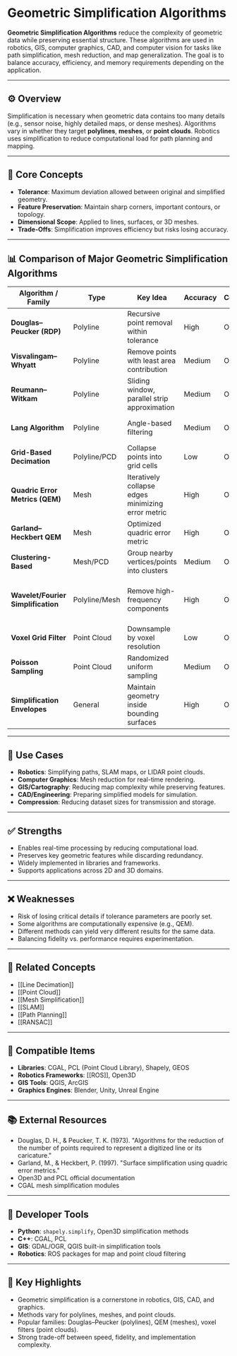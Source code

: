 # Geometric Simplification Algorithms

**Geometric Simplification Algorithms** reduce the complexity of geometric data while preserving essential structure. These algorithms are used in robotics, GIS, computer graphics, CAD, and computer vision for tasks like path simplification, mesh reduction, and map generalization. The goal is to balance accuracy, efficiency, and memory requirements depending on the application.

---

## ⚙️ Overview

Simplification is necessary when geometric data contains too many details (e.g., sensor noise, highly detailed maps, or dense meshes). Algorithms vary in whether they target **polylines**, **meshes**, or **point clouds**. Robotics uses simplification to reduce computational load for path planning and mapping.

---

## 🧠 Core Concepts

- **Tolerance**: Maximum deviation allowed between original and simplified geometry.
- **Feature Preservation**: Maintain sharp corners, important contours, or topology.
- **Dimensional Scope**: Applied to lines, surfaces, or 3D meshes.
- **Trade-Offs**: Simplification improves efficiency but risks losing accuracy.

---

## 📊 Comparison of Major Geometric Simplification Algorithms

| Algorithm / Family              | Type          | Key Idea                                           | Accuracy | Complexity | Typical Use Case                              |
|---------------------------------|--------------|---------------------------------------------------|----------|------------|----------------------------------------------|
| **Douglas–Peucker (RDP)**       | Polyline      | Recursive point removal within tolerance           | High     | O(n log n) | Path simplification, cartography              |
| **Visvalingam–Whyatt**          | Polyline      | Remove points with least area contribution         | Medium   | O(n log n) | General simplification                        |
| **Reumann–Witkam**              | Polyline      | Sliding window, parallel strip approximation       | Medium   | O(n)       | Fast streaming simplification                 |
| **Lang Algorithm**              | Polyline      | Angle-based filtering                              | Medium   | O(n)       | Shape-preserving simplification               |
| **Grid-Based Decimation**       | Polyline/PCD  | Collapse points into grid cells                    | Low      | O(n)       | LIDAR filtering, compression                  |
| **Quadric Error Metrics (QEM)** | Mesh          | Iteratively collapse edges minimizing error metric | High     | O(n log n) | Mesh simplification (graphics, CAD)           |
| **Garland–Heckbert QEM**        | Mesh          | Optimized quadric error metric                     | High     | O(n log n) | Progressive mesh simplification               |
| **Clustering-Based**            | Mesh/PCD      | Group nearby vertices/points into clusters         | Medium   | O(n log n) | Large-scale point cloud reduction             |
| **Wavelet/Fourier Simplification** | Polyline/Mesh | Remove high-frequency components                  | High     | O(n log n) | Signal smoothing, CAD, trajectory fitting     |
| **Voxel Grid Filter**           | Point Cloud   | Downsample by voxel resolution                     | Low      | O(n)       | Robotics point cloud preprocessing            |
| **Poisson Sampling**            | Point Cloud   | Randomized uniform sampling                        | Medium   | O(n)       | Balanced point reduction                      |
| **Simplification Envelopes**    | General       | Maintain geometry inside bounding surfaces         | High     | O(n log n) | Topology-preserving simplification            |

---

## 🔧 Use Cases

- **Robotics**: Simplifying paths, SLAM maps, or LIDAR point clouds.
- **Computer Graphics**: Mesh reduction for real-time rendering.
- **GIS/Cartography**: Reducing map complexity while preserving features.
- **CAD/Engineering**: Preparing simplified models for simulation.
- **Compression**: Reducing dataset sizes for transmission and storage.

---

## ✅ Strengths

- Enables real-time processing by reducing computational load.
- Preserves key geometric features while discarding redundancy.
- Widely implemented in libraries and frameworks.
- Supports applications across 2D and 3D domains.

---

## ❌ Weaknesses

- Risk of losing critical details if tolerance parameters are poorly set.
- Some algorithms are computationally expensive (e.g., QEM).
- Different methods can yield very different results for the same data.
- Balancing fidelity vs. performance requires experimentation.

---

## 🔗 Related Concepts

- [[Line Decimation]]
- [[Point Cloud]]
- [[Mesh Simplification]]
- [[SLAM]]
- [[Path Planning]]
- [[RANSAC]]

---

## 🧩 Compatible Items

- **Libraries**: CGAL, PCL (Point Cloud Library), Shapely, GEOS
- **Robotics Frameworks**: [[ROS]], Open3D
- **GIS Tools**: QGIS, ArcGIS
- **Graphics Engines**: Blender, Unity, Unreal Engine

---

## 📚 External Resources

- Douglas, D. H., & Peucker, T. K. (1973). "Algorithms for the reduction of the number of points required to represent a digitized line or its caricature."
- Garland, M., & Heckbert, P. (1997). "Surface simplification using quadric error metrics."
- Open3D and PCL official documentation
- CGAL mesh simplification modules

---

## 🧰 Developer Tools

- **Python**: `shapely.simplify`, Open3D simplification methods
- **C++**: CGAL, PCL
- **GIS**: GDAL/OGR, QGIS built-in simplification tools
- **Robotics**: ROS packages for map and point cloud filtering

---

## 🌟 Key Highlights

- Geometric simplification is a cornerstone in robotics, GIS, CAD, and graphics.
- Methods vary for polylines, meshes, and point clouds.
- Popular families: Douglas–Peucker (polylines), QEM (meshes), voxel filters (point clouds).
- Strong trade-off between speed, fidelity, and implementation complexity.
